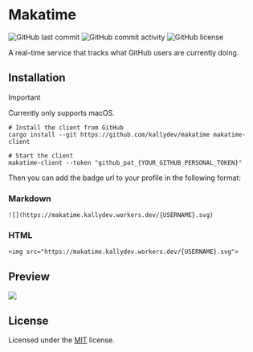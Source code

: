 # Makatime

![GitHub last commit](https://img.shields.io/github/last-commit/kallydev/makatime?style=flat-square)
![GitHub commit activity](https://img.shields.io/github/commit-activity/m/kallydev/makatime?style=flat-square)
![GitHub license](https://img.shields.io/github/license/kallydev/makatime?style=flat-square)

A real-time service that tracks what GitHub users are currently doing.

## Installation

> [!IMPORTANT]  
> Currently only supports macOS.

```shell
# Install the client from GitHub
cargo install --git https://github.com/kallydev/makatime makatime-client

# Start the client
makatime-client --token "github_pat_{YOUR_GITHUB_PERSONAL_TOKEN}"
```

Then you can add the badge url to your profile in the following format:

### Markdown

`![](https://makatime.kallydev.workers.dev/{USERNAME}.svg)`

### HTML

`<img src="https://makatime.kallydev.workers.dev/{USERNAME}.svg">`

## Preview

![](https://makatime.kallydev.workers.dev/kallydev.svg)

## License

Licensed under the [MIT](LICENSE) license.
